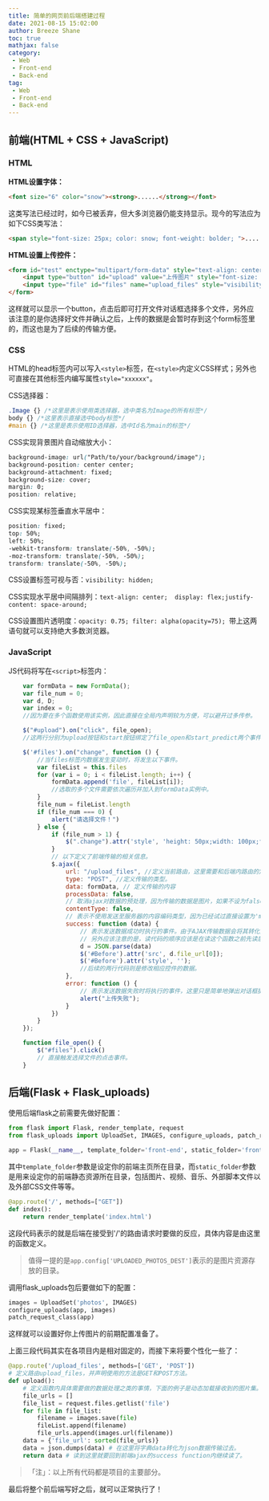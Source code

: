 ```yaml
---
title: 简单的网页前后端搭建过程
date: 2021-08-15 15:02:00
author: Breeze Shane
toc: true
mathjax: false
category: 
 - Web
 - Front-end
 - Back-end
tag: 
 - Web
 - Front-end
 - Back-end
---
```


## 前端(HTML + CSS + JavaScript)

### HTML

**HTML设置字体：**

```html
<font size="6" color="snow"><strong>......</strong></font>
```

这类写法已经过时，如今已被丢弃，但大多浏览器仍能支持显示。现今的写法应为如下CSS类写法：

```html
<span style="font-size: 25px; color: snow; font-weight: bolder; ">......</span>
```

**HTML设置上传控件：**

```html
<form id="test" enctype="multipart/form-data" style="text-align: center; ">
    <input type="button" id="upload" value="上传图片" style="font-size: 25px; font-weight: bold; "><br>
    <input type="file" id="files" name="upload_files" style="visibility: hidden" multiple="multiple">
</form>
```

这样就可以显示一个button，点击后即可打开文件对话框选择多个文件，另外应该注意的是你选择好文件并确认之后，上传的数据是会暂时存到这个form标签里的，而这也是为了后续的传输方便。

### CSS

HTML的head标签内可以写入`<style>`标签，在`<style>`内定义CSS样式；另外也可直接在其他标签内编写属性`style="xxxxxx"`。

CSS选择器：

```css
.Image {} /*这里是表示使用类选择器，选中类名为Image的所有标签*/
body {} /*这里表示直接选中body标签*/
#main {} /*这里是表示使用ID选择器，选中Id名为main的标签*/
```

CSS实现背景图片自动缩放大小：

```css
background-image: url("Path/to/your/background/image");
background-position: center center;
background-attachment: fixed;
background-size: cover;
margin: 0;
position: relative;
```

CSS实现某标签垂直水平居中：

```css
position: fixed;
top: 50%;
left: 50%;
-webkit-transform: translate(-50%, -50%);
-moz-transform: translate(-50%, -50%);
transform: translate(-50%, -50%);
```

CSS设置标签可视与否：`visibility: hidden;`

CSS实现水平居中间隔排列：`text-align: center;  display: flex;justify-content: space-around; `

CSS设置图片透明度：`opacity: 0.75; filter: alpha(opacity=75); `带上这两语句就可以支持绝大多数浏览器。

### JavaScript

JS代码将写在`<script>`标签内：

```javascript
    var formData = new FormData(); 
    var file_num = 0;
    var d, D;
    var index = 0;
	//因为要在多个函数使用该实例，因此直接在全局内声明较为方便，可以避开过多传参。

    $("#upload").on("click", file_open);
	//这两行分别为upload按钮和start按钮绑定了file_open和start_predict两个事件。

    $('#files').on("change", function () { 
        //当files标签内数据发生变动时，将发生以下事件。
        var fileList = this.files
        for (var i = 0; i < fileList.length; i++) {
            formData.append('file', fileList[i]);
            //选取的多个文件需要依次遍历并加入到formData实例中。
        }
        file_num = fileList.length
        if (file_num === 0) {
            alert("请选择文件！")
        } else {
            if (file_num > 1) {
                $(".change").attr('style', 'height: 50px;width: 100px;font-size: 25px; visibility: visible;')
            }
            // 以下定义了前端传输的相关信息。
            $.ajax({
                url: "/upload_files", //定义当前路由，这里需要和后端内路由的定义保持一致。
                type: "POST", //定义传输的类型。
                data: formData, // 定义传输的内容
                processData: false, 
                // 取消ajax对数据的预处理，因为传输的数据是图片，如果不设为false的话ajax会将数据转化为字符串类型，就会导致图片二进制流被误处理，因此必须要设置为false。
                contentType: false,
                // 表示不使用发送至服务器的内容编码类型，因为已经试过直接设置为'multipart/form-data'，但依旧会报错，只有在设置为false的时候才会正常处理。
                success: function (data) {
                    // 表示发送数据成功时执行的事件。由于AJAX传输数据会将其转化为JSON，因此需要用JSON包的parse方法来解析数据。
                    // 另外应该注意的是，读代码的顺序应该是在读这个函数之前先读后端对数据的处理，然后再回来读这个success function。因为是后端接受到数据并处理之后会有一个return来返回要显示的数据，这个数据就会输入到函数的data参数内。
                    d = JSON.parse(data)
                    $('#Before').attr('src', d.file_url[0]);
                    $('#Before').attr('style', '');
                    //后续的两行代码则是修改相应控件的数据。
                },
                error: function () {
                    // 表示发送数据失败时将执行的事件，这里只是简单地弹出对话框提示错误。
                    alert("上传失败");
                }
            })
        }
    });

    function file_open() {
        $("#files").click()
        // 直接触发选择文件的点击事件。
    }
```



## 后端(Flask + Flask_uploads)

使用后端flask之前需要先做好配置：

```python
from flask import Flask, render_template, request
from flask_uploads import UploadSet, IMAGES, configure_uploads, patch_request_class

app = Flask(__name__, template_folder='front-end', static_folder='front-end/Static_Files')
```

其中`template_folder`参数是设定你的前端主页所在目录，而`static_folder`参数是用来设定你的前端静态资源所在目录，包括图片、视频、音乐、外部脚本文件以及外部CSS文件等等。

```python
@app.route('/', methods=["GET"])
def index():
    return render_template('index.html')
```

这段代码表示的就是后端在接受到'/'的路由请求时要做的反应，具体内容是由这里的函数定义。

> 值得一提的是`app.config['UPLOADED_PHOTOS_DEST']`表示的是图片资源存放的目录。

调用flask_uploads包后要做如下的配置：

```python
images = UploadSet('photos', IMAGES)
configure_uploads(app, images)
patch_request_class(app)
```

这样就可以设置好你上传图片的前期配置准备了。

上面三段代码其实在各项目内是相对固定的，而接下来将要个性化一些了：

```python
@app.route('/upload_files', methods=['GET', 'POST'])
# 定义路由upload_files，并声明使用的方法是GET和POST方法。
def upload():
    # 定义函数内具体需要做的数据处理之类的事情，下面的例子是动态加载接收到的图片集。
    file_urls = []
    file_list = request.files.getlist('file')
    for file in file_list:
        filename = images.save(file)
        fileList.append(filename)
        file_urls.append(images.url(filename))
    data = {'file_url': sorted(file_urls)}
    data = json.dumps(data) # 在这里将字典data转化为json数据传输过去。
    return data # 读到这里就要回到前端ajax的success function内继续读了。
```

>  「注」：以上所有代码都是项目的主要部分。

最后将整个前后端写好之后，就可以正常执行了！
